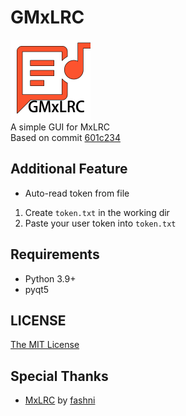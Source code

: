 # GMxLRC
<img src="icon.png" height="128"><br>
A simple GUI for MxLRC<br>
Based on commit [601c234](https://github.com/fashni/MxLRC/commit/601c23437b657d48c2eba93d563d61a22671ff47)

## Additional Feature
- Auto-read token from file
1. Create `token.txt` in the working dir
2. Paste your user token into `token.txt`

## Requirements
- Python 3.9+
- pyqt5
 
## LICENSE
[The MIT License](LICENSE)

## Special Thanks
- [MxLRC](https://github.com/fashni/MxLRC) by [fashni](https://github.com/fashni)